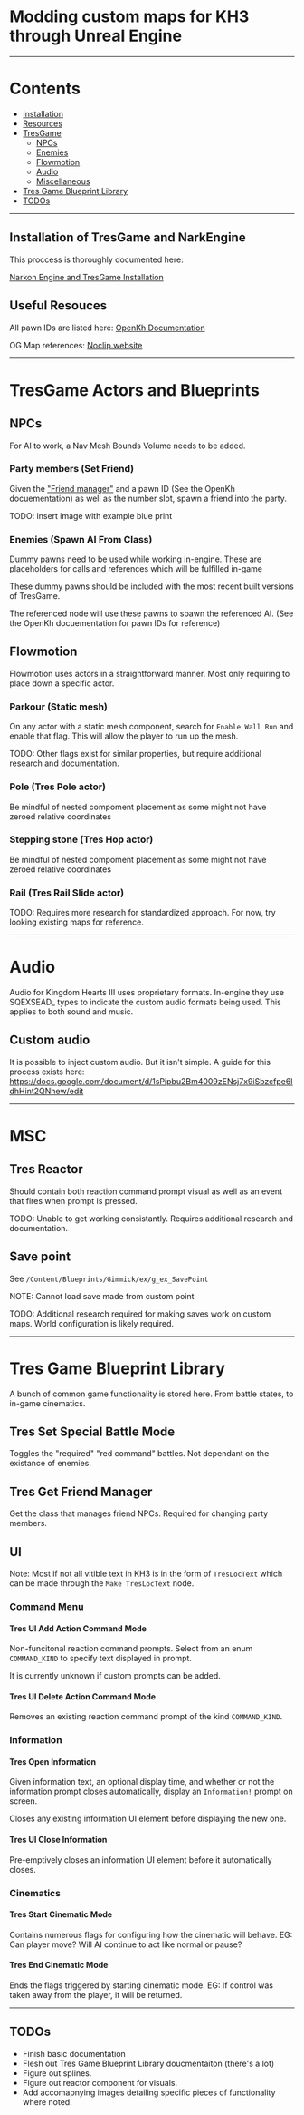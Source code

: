 # Modding custom maps for KH3 through Unreal Engine


------------------------------------------------------------------------------------------------------------------------------

# Contents
- [Installation](#installation-of-tresgame-and-narkengine)
- [Resources](#resources)
- [TresGame](#tresgame)
	- [NPCs](#npcs)
	- [Enemies](#enemies)
	- [Flowmotion](#flowmotion)
	- [Audio](#audio)
	- [Miscellaneous](#msc)
- [Tres Game Blueprint Library](#tres-game-blueprint-library)
- [TODOs](#todos)


------------------------------------------------------------------------------------------------------------------------------

## Installation of TresGame and NarkEngine

This proccess is thoroughly documented here:

[Narkon Engine and TresGame Installation](https://github.com/KH3-Modding-Org/OpenKH3Modding/blob/main/uProject%20and%20Engine%20Installation.md#2-github-clone-install---update-with-the-click-of-a-button)

## Useful Resouces
All pawn IDs are listed here: [OpenKh Documentation](https://openkh.dev/kh3/pawns.html)

OG Map references: [Noclip.website](https://noclip.website/)

------------------------------------------------------------------------------------------------------------------------------

# TresGame Actors and Blueprints

## NPCs

For AI to work, a Nav Mesh Bounds Volume needs to be added.

### Party members (Set Friend)

Given the ["Friend manager"](#tres-get-friend-manager) and a pawn ID (See the OpenKh docuementation) as well as the number slot, spawn a friend into the party.

TODO: insert image with example blue print

### Enemies (Spawn AI From Class)
Dummy pawns need to be used while working in-engine. These are placeholders for calls and references which will be fulfilled in-game

These dummy pawns should be included with the most recent built versions of TresGame.

The referenced node will use these pawns to spawn the referenced AI. (See the OpenKh docuementation for pawn IDs for reference)

## Flowmotion
Flowmotion uses actors in a straightforward manner. Most only requiring to place down a specific actor.

### Parkour (Static mesh)
On any actor with a static mesh component, search for `Enable Wall Run` and enable that flag. This will allow the player to run up the mesh.

TODO: Other flags exist for similar properties, but require additional research and documentation.

### Pole (Tres Pole actor)
Be mindful of nested compoment placement as some might not have zeroed relative coordinates

### Stepping stone (Tres Hop actor)
Be mindful of nested compoment placement as some might not have zeroed relative coordinates

### Rail (Tres Rail Slide actor)
TODO: Requires more research for standardized approach. For now, try looking existing maps for reference.

------------------------------------------------------------------------------------------------------------------------------
# Audio

Audio for Kingdom Hearts III uses proprietary formats. In-engine they use SQEXSEAD_ types to indicate the custom audio formats being used. This applies to both sound and music.

## Custom audio
It is possible to inject custom audio. But it isn't simple.
A guide for this process exists here: https://docs.google.com/document/d/1sPipbu2Bm4009zENsj7x9iSbzcfpe6IdhHint2QNhew/edit

------------------------------------------------------------------------------------------------------------------------------
# MSC 

## Tres Reactor
Should contain both reaction command prompt visual as well as an event that fires when prompt is pressed.

TODO: Unable to get working consistantly. Requires additional research and documentation.

## Save point
See `/Content/Blueprints/Gimmick/ex/g_ex_SavePoint`

NOTE: Cannot load save made from custom point

TODO: Additional research required for making saves work on custom maps. World configuration is likely required.

------------------------------------------------------------------------------------------------------------------------------
# Tres Game Blueprint Library
A bunch of common game functionality is stored here. From battle states, to in-game cinematics.
	
## Tres Set Special Battle Mode
Toggles the "required" "red command" battles. Not dependant on the existance of enemies.

## Tres Get Friend Manager
Get the class that manages friend NPCs. Required for changing party members.

## UI
Note: Most if not all vitible text in KH3 is in the form of `TresLocText` which can be made through the `Make TresLocText` node.

### Command Menu

#### Tres UI Add Action Command Mode
Non-funcitonal reaction command prompts. Select from an enum `COMMAND_KIND` to specify text displayed in prompt.

It is currently unknown if custom prompts can be added.

#### Tres UI Delete Action Command Mode
Removes an existing reaction command prompt of the kind `COMMAND_KIND`.

### Information

#### Tres Open Information
Given information text, an optional display time, and whether or not the information prompt closes automatically, display an `Information!` prompt on screen.

Closes any existing information UI element before displaying the new one.

#### Tres UI Close Information
Pre-emptively closes an information UI element before it automatically closes.

### Cinematics

#### Tres Start Cinematic Mode
Contains numerous flags for configuring how the cinematic will behave.
EG: Can player move? Will AI continue to act like normal or pause?

#### Tres End Cinematic Mode
Ends the flags triggered by starting cinematic mode.
EG: If control was taken away from the player, it will be returned.

------------------------------------------------------------------------------------------------------------------------------
## TODOs
- Finish basic documentation
- Flesh out Tres Game Blueprint Library doucmentaiton (there's a lot)
- Figure out splines.
- Figure out reactor component for visuals.
- Add accomapnying images detailing specific pieces of functionality where noted.